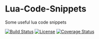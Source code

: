 # Lua-Code-Snippets

Some useful lua code snippets

[![Build Status](https://img.shields.io/travis/kinbei/Lua-Code-Snippets/master.svg?style=flat-square)](https://travis-ci.org/kinbei/Lua-Code-Snippets)
[![License](http://img.shields.io/badge/License-MIT-brightgreen.svg?style=flat-square)](LICENSE)
[![Coverage Status](https://img.shields.io/coveralls/kinbei/Lua-Code-Snippets/Lua-Code-Snippets.svg?style=flat-square)](https://coveralls.io/github/kinbei/Lua-Code-Snippets?branch=master)
